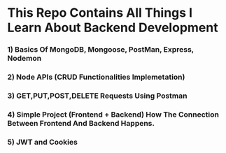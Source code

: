 # This Repo Contains All Things I Learn About Backend Development
  ### 1) Basics Of MongoDB, Mongoose, PostMan, Express, Nodemon
  ### 2) Node APIs (CRUD Functionalities Implemetation)
  ### 3) GET,PUT,POST,DELETE Requests Using Postman
  ### 4) Simple Project (Frontend + Backend) How The Connection Between Frontend And Backend Happens.
  ### 5) JWT and Cookies
